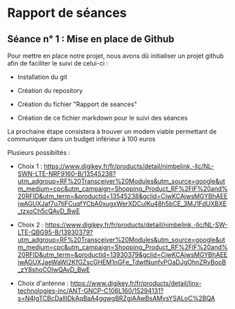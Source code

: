 Rapport de séances
==
Séance n° 1 :  Mise en place de Github
-
  
  <p> Pour mettre en place notre projet, nous avons dû initialiser un projet github afin de faciliter le suivi de celui-ci : <p>
  
* Installation du git
  
* Création du repository
  
* Création du fichier "Rapport de seances" 
  
* Création de ce fichier markdown pour le suivi des séances
 
<p> La prochaine étape consistera à trouver un modem viable permettant de communiquer dans un budget inférieur à 100 euros <p>
  
 Plusieurs possibiltés : 
  
* Choix 1 : https://www.digikey.fr/fr/products/detail/nimbelink,-llc/NL-SWN-LTE-NRF9160-B/13545238?utm_adgroup=RF%20Transceiver%20Modules&utm_source=google&utm_medium=cpc&utm_campaign=Shopping_Product_RF%2FIF%20and%20RFID&utm_term=&productid=13545238&gclid=CjwKCAjwsMGYBhAEEiwAGUXJaf7u7tiFCuqfYCbA0xugxWerXDCulKu48h5bCE_3MJ1FdUXBXE_tzxoCh5cQAvD_BwE
  
* Choix 2 : https://www.digikey.fr/fr/products/detail/nimbelink,-llc/NL-SW-LTE-QBG95-B/13930379?utm_adgroup=RF%20Transceiver%20Modules&utm_source=google&utm_medium=cpc&utm_campaign=Shopping_Product_RF%2FIF%20and%20RFID&utm_term=&productid=13930379&gclid=CjwKCAjwsMGYBhAEEiwAGUXJaeWaWl2KfGZscGHEM1nGFe_TdwtNunfvPOaDJgOhnZRvBooB_zY8shoCOlwQAvD_BwE

  
* Choix d'antenne : https://www.digikey.fr/fr/products/detail/linx-technologies-inc/ANT-GNCP-C106L160/15294131?s=N4IgTCBcDaIIIDkAqBaA4ggwgBRZgjAAwBsAMvsYSALoC%2BQA
